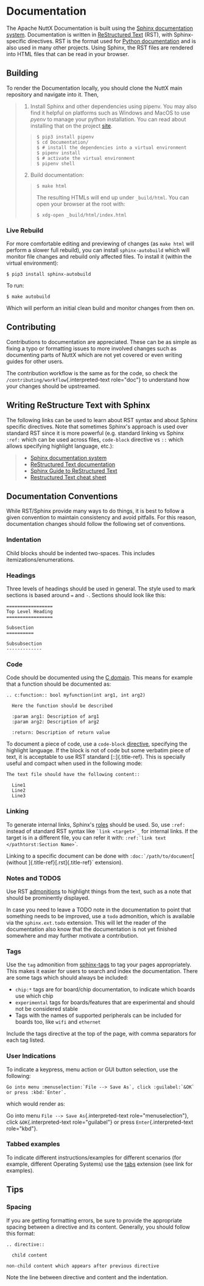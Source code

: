 Documentation
=============

The Apache NuttX Documentation is built using the [Sphinx documentation
system](https://www.sphinx-doc.org/en/master/). Documentation is written
in [ReStructured Text](https://docutils.sourceforge.io/rst.html) (RST),
with Sphinx-specific directives. RST is the format used for [Python
documentation](https://docs.python.org/3/) and is also used in many
other projects. Using Sphinx, the RST files are rendered into HTML files
that can be read in your browser.

Building
--------

To render the Documentation locally, you should clone the NuttX main
repository and navigate into it. Then,

> 1.  Install Sphinx and other dependencies using pipenv. You may also
>     find it helpful on platforms such as Windows and MacOS to use
>     *pyenv* to manage your python installation. You can read about
>     installing that on the project
>     [site](https://github.com/pyenv/pyenv#installation).
>
> > ``` {.console}
> > $ pip3 install pipenv
> > $ cd Documentation/
> > $ # install the dependencies into a virtual environment
> > $ pipenv install
> > $ # activate the virtual environment
> > $ pipenv shell
> > ```
>
> 2.  Build documentation:
>
> > ``` {.console}
> > $ make html
> > ```
> >
> > The resulting HTMLs will end up under `_build/html`. You can open
> > your browser at the root with:
> >
> > ``` {.console}
> > $ xdg-open _build/html/index.html
> > ```

### Live Rebuild

For more comfortable editing and previewing of changes (as `make html`
will perform a slower full rebuild), you can install `sphinx-autobuild`
which will monitor file changes and rebuild only affected files. To
install it (within the virtual environment):

``` {.console}
$ pip3 install sphinx-autobuild
```

To run:

``` {.console}
$ make autobuild
```

Which will perform an initial clean build and monitor changes from then
on.

Contributing
------------

Contributions to documentation are appreciated. These can be as simple
as fixing a typo or formatting issues to more involved changes such as
documenting parts of NuttX which are not yet covered or even writing
guides for other users.

The contribution workflow is the same as for the code, so check the
`/contributing/workflow`{.interpreted-text role="doc"} to understand how
your changes should be upstreamed.

Writing ReStructure Text with Sphinx
------------------------------------

The following links can be used to learn about RST syntax and about
Sphinx specific directives. Note that sometimes Sphinx\'s approach is
used over standard RST since it is more powerful (e.g. standard linking
vs Sphinx `:ref:` which can be used across files, `code-block` directive
vs `::` which allows specifying highlight language, etc.):

> -   [Sphinx documentation
>     system](https://www.sphinx-doc.org/en/master/)
> -   [ReStructured Text
>     documentation](https://docutils.sourceforge.io/rst.html)
> -   [Sphinx Guide to ReStructured
>     Text](http://www.sphinx-doc.org/en/master/usage/restructuredtext/basics.html)
> -   [Restructured Text cheat
>     sheet](https://thomas-cokelaer.info/tutorials/sphinx/rest_syntax.html)

Documentation Conventions
-------------------------

While RST/Sphinx provide many ways to do things, it is best to follow a
given convention to maintain consistency and avoid pitfalls. For this
reason, documentation changes should follow the following set of
conventions.

### Indentation

Child blocks should be indented two-spaces. This includes
itemizations/enumerations.

### Headings

Three levels of headings should be used in general. The style used to
mark sections is based around `=` and `-`. Sections should look like
this:

``` {.RST}
=================
Top Level Heading
=================

Subsection
==========

Subsubsection
-------------
```

### Code

Code should be documented using the [C
domain](https://www.sphinx-doc.org/en/master/usage/restructuredtext/domains.html#the-c-domain).
This means for example that a function should be documented as:

``` {.RST}
.. c:function:: bool myfunction(int arg1, int arg2)

  Here the function should be described

  :param arg1: Description of arg1
  :param arg2: Description of arg2

  :return: Description of return value
```

To document a piece of code, use a `code-block`
[directive](https://www.sphinx-doc.org/en/master/usage/restructuredtext/directives.html#directive-code-block),
specifying the highlight language. If the block is not of code but some
verbatim piece of text, it is acceptable to use RST standard
[::]{.title-ref}. This is specially useful and compact when used in the
following mode:

``` {.RST}
The text file should have the following content::

  Line1
  Line2
  Line3
```

### Linking

To generate internal links, Sphinx\'s
[roles](https://www.sphinx-doc.org/en/master/usage/restructuredtext/roles.html#ref-role)
should be used. So, use `:ref:` instead of standard RST syntax like
`` `link <target>`_ `` for internal links. If the target is in a
different file, you can refer it with:
`` :ref:`link text </pathtorst:Section Name> ``\`.

Linking to a specific document can be done with
`` :doc:`/path/to/document ``[ (without
]{.title-ref}[.rst]{.title-ref}\` extension).

### Notes and TODOS

Use RST
[admonitions](https://docutils.sourceforge.io/docs/ref/rst/directives.html#admonitions)
to highlight things from the text, such as a note that should be
prominently displayed.

In case you need to leave a TODO note in the documentation to point that
something needs to be improved, use a `todo` admonition, which is
available via the `sphinx.ext.todo` extension. This will let the reader
of the documentation also know that the documentation is not yet
finished somewhere and may further motivate a contribution.

### Tags

Use the `tag` admonition from
[sphinx-tags](https://sphinx-tags.readthedocs.io/en/latest/quickstart.html#usage)
to tag your pages appropriately. This makes it easier for users to
search and index the documentation. There are some tags which should
always be included:

-   `chip:*` tags are for board/chip documentation, to indicate which
    boards use which chip
-   `experimental` tags for boards/features that are experimental and
    should not be considered stable
-   Tags with the names of supported peripherals can be included for
    boards too, like `wifi` and `ethernet`

Include the tags directive at the top of the page, with comma separators
for each tag listed.

### User Indications

To indicate a keypress, menu action or GUI button selection, use the
following:

``` {.RST}
Go into menu :menuselection:`File --> Save As`, click :guilabel:`&OK` or press :kbd:`Enter`.
```

which would render as:

Go into menu `File --> Save As`{.interpreted-text role="menuselection"},
click `&OK`{.interpreted-text role="guilabel"} or press
`Enter`{.interpreted-text role="kbd"}.

### Tabbed examples

To indicate different instructions/examples for different scenarios (for
example, different Operating Systems) use the
[tabs](https://github.com/executablebooks/sphinx-tabs) extension (see
link for examples).

Tips
----

### Spacing

If you are getting formatting errors, be sure to provide the appropriate
spacing between a directive and its content. Generally, you should
follow this format:

``` {.RST}
.. directive::

  child content

non-child content which appears after previous directive
```

Note the line between directive and content and the indentation.
